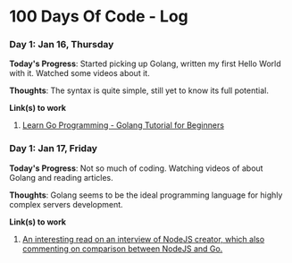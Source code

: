 # 100 Days Of Code - Log

### Day 1: Jan 16, Thursday

**Today's Progress**: Started picking up Golang, written my first Hello World with it. Watched some videos about it.

**Thoughts**: The syntax is quite simple, still yet to know its full potential.

**Link(s) to work**
1. [Learn Go Programming - Golang Tutorial for Beginners](https://www.youtube.com/watch?v=YS4e4q9oBaU)

### Day 1: Jan 17, Friday

**Today's Progress**: Not so much of coding. Watching videos of about Golang and reading articles. 

**Thoughts**: Golang seems to be the ideal programming language for highly complex servers development.

**Link(s) to work**
1. [An interesting read on an interview of NodeJS creator, which also commenting on comparison between NodeJS and Go.](https://mappingthejourney.com/single-post/2017/08/31/episode-8-interview-with-ryan-dahl-creator-of-nodejs)
